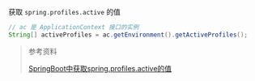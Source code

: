 获取 `spring.profiles.active` 的值

```java
// ac 是 ApplicationContext 接口的实例
String[] activeProfiles = ac.getEnvironment().getActiveProfiles();
```

> 参考资料
>
> [SpringBoot中获取spring.profiles.active的值](https://www.cnblogs.com/linzhanfly/p/9056722.html)